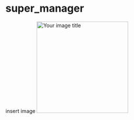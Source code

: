 # super_manager

insert image
<img src="[https://github.com/your_image.png](https://github.com/azuredragon3000/super_manager/blob/master/Screenshot_20220625_230127.jpg)" alt="Your image title" width="250"/>
